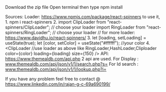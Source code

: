 Download the zip file
Open terminal then type npm install

Sources:
Loader: https://www.npmjs.com/package/react-spinners
to use it, 1. npm i react-spinners
           2. import ClipLoader from "react-spinners/ClipLoader";  // choose your loader
              import RingLoader from "react-spinners/RingLoader";  // choose your loader
              // for more loader: https://www.davidhu.io/react-spinners/
           3.   let [loading, setLoading] = useState(true);
                let [color, setColor] = useState("#ffffff"); //your color
           4. <ClipLoader      //use loader as above like RingLoader,HashLoader,Cliploader
                color={color}
                loading={loading}
                size={150}
              />
API: https://www.themealdb.com/api.php
            2 api are used.
            For Display : www.themealdb.com/api/json/v1/1/search.php?s=
            For Id search : www.themealdb.com/api/json/v1/1/lookup.php?i=

If you have any problem feel free to contact @ https://www.linkedin.com/in/rajan-g-c-69a690199/
